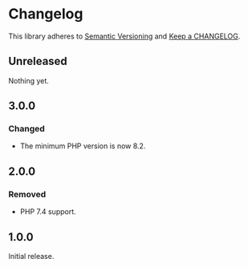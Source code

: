 # Changelog

This library adheres to [Semantic Versioning](https://semver.org/) and [Keep a CHANGELOG](https://keepachangelog.com/en/1.0.0/).

## Unreleased

Nothing yet.

## 3.0.0

### Changed

- The minimum PHP version is now 8.2.

## 2.0.0

### Removed

- PHP 7.4 support.

## 1.0.0

Initial release.
